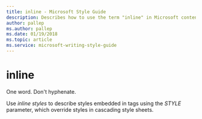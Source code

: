 ```yaml
---
title: inline - Microsoft Style Guide
description: Describes how to use the term "inline" in Microsoft content.
author: pallep
ms.author: pallep
ms.date: 01/19/2018
ms.topic: article
ms.service: microsoft-writing-style-guide
---
```


# inline

One word. Don't hyphenate. 

Use *inline styles* to describe styles embedded in tags using the *STYLE* parameter, which override styles in cascading style sheets. 
